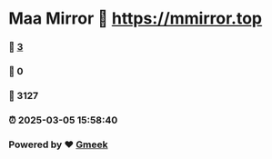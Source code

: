 # Maa Mirror :link: https://mmirror.top 
### :page_facing_up: [3](https://mmirror.top/tag.html) 
### :speech_balloon: 0 
### :hibiscus: 3127 
### :alarm_clock: 2025-03-05 15:58:40 
### Powered by :heart: [Gmeek](https://github.com/Meekdai/Gmeek)
